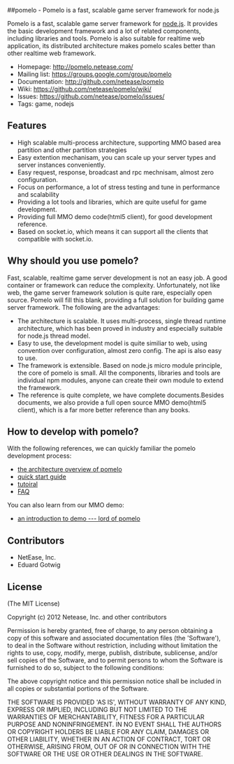 ##pomelo - Pomelo is a fast, scalable game server framework for node.js

Pomelo is a fast, scalable game server framework for [node.js](http://nodejs.org).
It provides the basic development framework and a lot of related components, including libraries and tools. 
Pomelo is also suitable for realtime web application, its distributed architecture makes pomelo scales better than other realtime web framework.

 * Homepage: <http://pomelo.netease.com/>
 * Mailing list: <https://groups.google.com/group/pomelo>
 * Documentation: <http://github.com/netease/pomelo>
 * Wiki: <https://github.com/netease/pomelo/wiki/>
 * Issues: <https://github.com/netease/pomelo/issues/>
 * Tags: game, nodejs 


## Features

* High scalable multi-process architecture, supporting MMO based area partition and other partition strategies
* Easy extention mechanisam, you can scale up your server types and server instances conveniently.
* Easy request, response, broadcast and rpc mechnisam, almost zero configuration.
* Focus on performance, a lot of stress testing and tune in performance and scalability
* Providing a lot tools and libraries, which are quite useful for game development.
* Providing full MMO demo code(html5 client), for good development reference.
* Based on socket.io, which means it can support all the clients that compatible with socket.io.

## Why should you use pomelo?
Fast, scalable, realtime game server development is not an easy job. A good container or framework can reduce the complexity.
Unfortunately, not like web, the game server framework solution is quite rare, especially open source. Pomelo will fill this blank, providing a full solution for building game server framework.
The following are the advantages:
* The architecture is scalable. It uses multi-process, single thread runtime architecture, which has been proved in industry and  especially suitable for node.js thread model.
* Easy to use, the development model is quite similiar to web, using convention over configuration, almost zero config. The api is also easy to use.
* The framework is extensible. Based on node.js micro module principle, the core of pomelo is small. All the components, libraries and tools are individual npm modules, anyone can create their own module to extend the framework.
* The reference is quite complete, we have complete documents.Besides documents, we also provide a full open source MMO demo(html5 client), which is a far more better reference than any books.

## How to develop with pomelo?
With the following references, we can quickly familiar the pomelo development process:
* [the architecture overview of pomelo](https://github.com/NetEase/pomelo/wiki/Architecture-overview-of-pomelo)
* [quick start guide](https://github.com/NetEase/pomelo/wiki/Quick-start-guide)
* [tutoiral](https://github.com/NetEase/pomelo/wiki/Tutorial)
* [FAQ](https://github.com/NetEase/pomelo/wiki/FAQ)

You can also learn from our MMO demo:
* [an introduction to demo --- lord of pomelo](https://github.com/NetEase/pomelo/wiki/Introduction-to--Lord-of-Pomelo)

## Contributors
* NetEase, Inc.
* Eduard Gotwig


## License

(The MIT License)

Copyright (c) 2012 Netease, Inc. and other contributors

Permission is hereby granted, free of charge, to any person obtaining
a copy of this software and associated documentation files (the
'Software'), to deal in the Software without restriction, including
without limitation the rights to use, copy, modify, merge, publish,
distribute, sublicense, and/or sell copies of the Software, and to
permit persons to whom the Software is furnished to do so, subject to
the following conditions:

The above copyright notice and this permission notice shall be
included in all copies or substantial portions of the Software.

THE SOFTWARE IS PROVIDED 'AS IS', WITHOUT WARRANTY OF ANY KIND,
EXPRESS OR IMPLIED, INCLUDING BUT NOT LIMITED TO THE WARRANTIES OF
MERCHANTABILITY, FITNESS FOR A PARTICULAR PURPOSE AND NONINFRINGEMENT.
IN NO EVENT SHALL THE AUTHORS OR COPYRIGHT HOLDERS BE LIABLE FOR ANY
CLAIM, DAMAGES OR OTHER LIABILITY, WHETHER IN AN ACTION OF CONTRACT,
TORT OR OTHERWISE, ARISING FROM, OUT OF OR IN CONNECTION WITH THE
SOFTWARE OR THE USE OR OTHER DEALINGS IN THE SOFTWARE.
